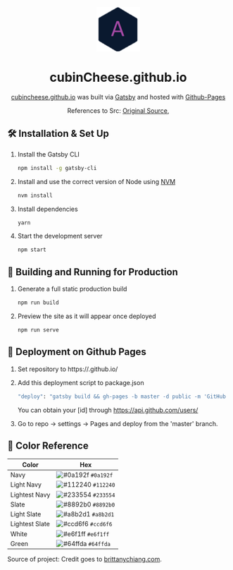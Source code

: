 <div align="center">
  <img alt="Logo" src="https://raw.githubusercontent.com/cubinCheese/cubincheese.github.io/main/src/images/logo.png" width="100" />
</div>
<h1 align="center">
  cubinCheese.github.io
</h1>
<p align="center">
  <a href="https://cubincheese.github.io/" target="_blank">cubincheese.github.io</a> was built via <a href="https://www.gatsbyjs.org/" target="_blank">Gatsby</a> and hosted with <a href="https://pages.github.com/" target="_blank">Github-Pages</a>
</p>
<p align="center">
  References to Src:
  <a href="https://github.com/cubinCheese/cubincheese.github.io" target="_blank">Original Source</a>,
</p>

## 🛠 Installation & Set Up

1. Install the Gatsby CLI

   ```sh
   npm install -g gatsby-cli
   ```

2. Install and use the correct version of Node using [NVM](https://github.com/nvm-sh/nvm)

   ```sh
   nvm install
   ```

3. Install dependencies

   ```sh
   yarn
   ```

4. Start the development server

   ```sh
   npm start
   ```

## 🦘 Building and Running for Production

1. Generate a full static production build

   ```sh
   npm run build
   ```

1. Preview the site as it will appear once deployed

   ```sh
   npm run serve
   ```

## 🌌 Deployment on Github Pages

1. Set repository to https://<username>.github.io/

2. Add this deployment script to package.json

   ```sh
   "deploy": "gatsby build && gh-pages -b master -d public -m 'GitHub Pages Auto Deploy' -u 'cubinCheese <[id]+[login]@email.com>'"
   ```

   You can obtain your [id] through https://api.github.com/users/<github-username>

3. Go to repo -> settings -> Pages and deploy from the 'master' branch.

## 🎨 Color Reference

| Color          | Hex                                                                |
| -------------- | ------------------------------------------------------------------ |
| Navy           | ![#0a192f](https://via.placeholder.com/10/0a192f?text=+) `#0a192f` |
| Light Navy     | ![#112240](https://via.placeholder.com/10/0a192f?text=+) `#112240` |
| Lightest Navy  | ![#233554](https://via.placeholder.com/10/303C55?text=+) `#233554` |
| Slate          | ![#8892b0](https://via.placeholder.com/10/8892b0?text=+) `#8892b0` |
| Light Slate    | ![#a8b2d1](https://via.placeholder.com/10/a8b2d1?text=+) `#a8b2d1` |
| Lightest Slate | ![#ccd6f6](https://via.placeholder.com/10/ccd6f6?text=+) `#ccd6f6` |
| White          | ![#e6f1ff](https://via.placeholder.com/10/e6f1ff?text=+) `#e6f1ff` |
| Green          | ![#64ffda](https://via.placeholder.com/10/64ffda?text=+) `#64ffda` |

Source of project: Credit goes to [brittanychiang.com](https://brittanychiang.com).

